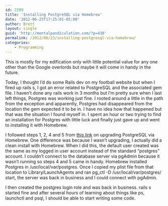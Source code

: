 ```yaml
---
id: 2299
title: 'Installing PostgreSQL via Homebrew'
date: '2012-06-23T17:25:01-05:00'
author: Brett
layout: single
guid: 'http://mentalpandiculation.com/?p=438'
permalink: /2012/06/23/installing-postgresql-via-homebrew/
categories:
    - Programming
---
```


This is mostly for my edification only with little potential value for any one other than the Google overlords but maybe it will come in handy in the future.

Today, I thought I’d do some Rails dev on my football website but when I fired up rails s, I got an error related to PostgreSQL and the associated gem file. I haven’t done any rails work in 3 months but I’m pretty sure when I last left things, Postgres was working just fine. I rooted around a little in the path from the exception and apparently, Postgres had disappeared from the location the gem expected it to be in. I have no idea how that happened but that was the situation I found myself in. I spent an hour or two trying to find an installation for Postgres with little luck and finally just gave up and went to installing it with Homebrew.

I followed steps 1, 2, 4 and 5 from [this link](http://blog.dyve.net/upgrade-your-mac-to-postgres-9-using-homebrew) on upgrading PostgreSQL via Homebrew. One difference was because I wasn’t upgrading, I actually did a clean install with Homebrew. When I did this, the default user created was the same as my logged in user account instead of the standard “postgres” account. I couldn’t connect to the database server via pgAdmin because it wasn’t running so steps 4 and 5 came in handy. Homebrew installed Postgres in /usr/local/var/postgres. Once I copied my plist file from that location to Library/LaunchAgents and ran pg\_ctl -D /usr/local/var/postgres/ start, the server was back in business and I could connect with pgAdmin.

I then created the postgres login role and was back in business. rails s started fine and after several hours of learning about things like ps, launchctl and psql, I should be able to start writing some code.